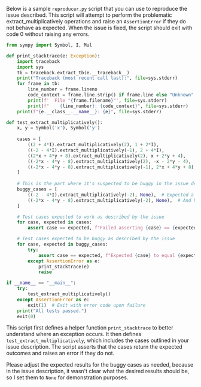 Below is a sample `reproducer.py` script that you can use to reproduce the issue described. This script will attempt to perform the problematic extract_multiplicatively operations and raise an `AssertionError` if they do not behave as expected. When the issue is fixed, the script should exit with code 0 without raising any errors.

```python
from sympy import Symbol, I, Mul

def print_stacktrace(e: Exception):
    import traceback
    import sys
    tb = traceback.extract_tb(e.__traceback__)
    print("Traceback (most recent call last):", file=sys.stderr)
    for frame in tb:
        line_number = frame.lineno
        code_context = frame.line.strip() if frame.line else "Unknown"
        print(f'  File "{frame.filename}"', file=sys.stderr)
        print(f"    {line_number}: {code_context}", file=sys.stderr)
    print(f"{e.__class__.__name__}: {e}", file=sys.stderr)

def test_extract_multiplicatively():
    x, y = Symbol('x'), Symbol('y')
    
    cases = [
        ((2 + 4*I).extract_multiplicatively(2), 1 + 2*I),
        ((-2 - 4*I).extract_multiplicatively(-1), 2 + 4*I),
        ((2*x + 4*y + 8).extract_multiplicatively(2), x + 2*y + 4),
        ((-2*x - 4*y - 8).extract_multiplicatively(2), -x - 2*y - 4),
        ((-2*x - 4*y - 8).extract_multiplicatively(-1), 2*x + 4*y + 8),
    ]
    
    # This is the part where it's suspected to be buggy in the issue description
    buggy_cases = [
        ((-2 - 4*I).extract_multiplicatively(-2), None),  # Expected a specific result or behavior here
        ((-2*x - 4*y - 8).extract_multiplicatively(-2), None),  # And here
    ]

    # Test cases expected to work as described by the issue
    for case, expected in cases:
        assert case == expected, f"Failed asserting {case} == {expected}"

    # Test cases expected to be buggy as described by the issue
    for case, expected in buggy_cases:
        try:
            assert case == expected, f"Expected {case} to equal {expected}"
        except AssertionError as e:
            print_stacktrace(e)
            raise

if __name__ == "__main__":
    try:
        test_extract_multiplicatively()
    except AssertionError as e:
        exit(1)  # Exit with error code upon failure
    print("All tests passed.")
    exit(0)
```

This script first defines a helper function `print_stacktrace` to better understand where an exception occurs. It then defines `test_extract_multiplicatively`, which includes the cases outlined in your issue description. The script asserts that the cases return the expected outcomes and raises an error if they do not. 

Please adjust the expected results for the buggy cases as needed, because in the issue description, it wasn't clear what the desired results should be, so I set them to `None` for demonstration purposes.